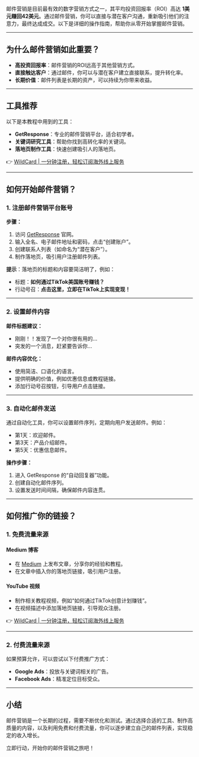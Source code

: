 邮件营销是目前最有效的数字营销方式之一，其平均投资回报率（ROI）高达 **1美元赚回42美元**。通过邮件营销，你可以直接与潜在客户沟通，重新吸引他们的注意力，最终达成成交。以下是详细的操作指南，帮助你从零开始掌握邮件营销。

---

## 为什么邮件营销如此重要？

- **高投资回报率**：邮件营销的ROI远高于其他营销方式。
- **直接触达客户**：通过邮件，你可以与潜在客户建立直接联系，提升转化率。
- **长期价值**：邮件列表是长期的资产，可以持续为你带来收益。

---

## 工具推荐

以下是本教程中用到的工具：

- **GetResponse**：专业的邮件营销平台，适合初学者。
- **关键词研究工具**：帮助你找到高转化率的关键词。
- **落地页制作工具**：快速创建吸引人的落地页。

👉 [WildCard | 一分钟注册，轻松订阅海外线上服务](https://bit.ly/bewildcard)

---

## 如何开始邮件营销？

### 1. 注册邮件营销平台账号

**步骤：**
1. 访问 [GetResponse](https://bit.ly/3RmFRoG) 官网。
2. 输入全名、电子邮件地址和密码，点击“创建账户”。
3. 创建联系人列表（如命名为“潜在客户”）。
4. 制作落地页，吸引用户注册邮件列表。

**提示**：落地页的标题和内容要简洁明了，例如：
- 标题：**如何通过TikTok美国账号赚钱？**
- 行动号召：**点击这里，立即在TikTok上实现变现！**

---

### 2. 设置邮件内容

**邮件标题建议：**
- 刚刚！！发现了一个对你很有用的…
- 突发的一个消息，赶紧要告诉你…

**邮件内容优化：**
- 使用简洁、口语化的语言。
- 提供明确的价值，例如优惠信息或教程链接。
- 添加行动号召按钮，引导用户点击链接。

---

### 3. 自动化邮件发送

通过自动化工具，你可以设置邮件序列，定期向用户发送邮件。例如：
- 第1天：欢迎邮件。
- 第3天：产品介绍邮件。
- 第5天：优惠信息邮件。

**操作步骤：**
1. 进入 GetResponse 的“自动回复器”功能。
2. 创建自动化邮件序列。
3. 设置发送时间间隔，确保邮件内容连贯。

---

## 如何推广你的链接？

### 1. 免费流量来源

#### **Medium 博客**
- 在 [Medium](https://medium.com/) 上发布文章，分享你的经验和教程。
- 在文章中插入你的落地页链接，吸引用户注册。

#### **YouTube 视频**
- 制作相关教程视频，例如“如何通过TikTok创意计划赚钱”。
- 在视频描述中添加落地页链接，引导观众注册。

👉 [WildCard | 一分钟注册，轻松订阅海外线上服务](https://bit.ly/bewildcard)

---

### 2. 付费流量来源

如果预算允许，可以尝试以下付费推广方式：
- **Google Ads**：投放与关键词相关的广告。
- **Facebook Ads**：精准定位目标受众。

---

## 小结

邮件营销是一个长期的过程，需要不断优化和测试。通过选择合适的工具、制作高质量的内容，以及利用免费和付费流量，你可以逐步建立自己的邮件列表，实现稳定的收入增长。

立即行动，开始你的邮件营销之旅吧！